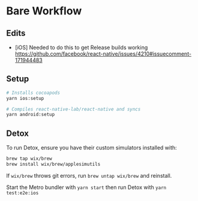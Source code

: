 # Bare Workflow

## Edits

- [iOS] Needed to do this to get Release builds working https://github.com/facebook/react-native/issues/4210#issuecomment-171944483

## Setup

```sh
# Installs cocoapods
yarn ios:setup

# Compiles react-native-lab/react-native and syncs
yarn android:setup
```

## Detox

To run Detox, ensure you have their custom simulators installed with:

```sh
brew tap wix/brew
brew install wix/brew/applesimutils
```

If `wix/brew` throws git errors, run `brew untap wix/brew` and reinstall.

Start the Metro bundler with `yarn start` then run Detox with `yarn test:e2e:ios`
